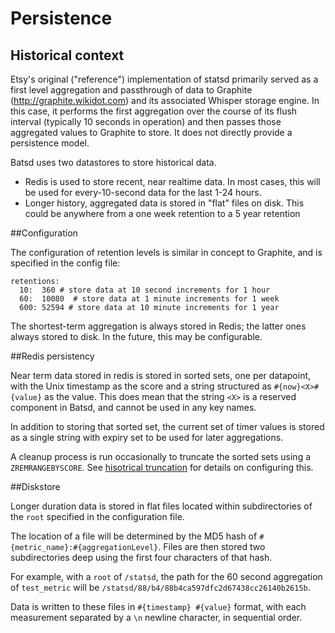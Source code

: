 # Persistence

## Historical context

Etsy's original ("reference") implementation of statsd primarily served as a first level aggregation
and passthrough of data to Graphite (http://graphite.wikidot.com) and its associated Whisper storage
engine. In this case, it performs the first aggregation over the course of its flush interval
(typically 10 seconds in operation) and then passes those aggregated values to Graphite to store.
It does not directly provide a persistence model.

Batsd uses two datastores to store historical data.

+ Redis is used to store recent, near realtime data. In most cases,
  this will be used for every-10-second data for the last 1-24 hours.
+ Longer history, aggregated data is stored in "flat" files on disk. This could be anywhere from a
  one week retention to a 5 year retention

##Configuration

The configuration of retention levels is similar in concept to Graphite, and is specified in the config
file:

    retentions:
      10:  360 # store data at 10 second increments for 1 hour
      60:  10080  # store data at 1 minute increments for 1 week
      600: 52594 # store data at 10 minute increments for 1 year

The shortest-term aggregation is always stored in Redis; the latter ones always stored to disk. In
the future, this may be configurable.

##Redis persistency

Near term data stored in redis is stored in sorted sets, one per datapoint, with the Unix timestamp
as the score and a string structured as `#{now}<X>#{value}` as the value. This
does mean that the string `<X>` is a reserved component in Batsd, and cannot be
used in any key names.

In addition to storing that sorted set, the current set of timer values is
stored as a single string with expiry set to be used for later aggregations.

A cleanup process is run occasionally to truncate the sorted sets using a `ZREMRANGEBYSCORE`. 
See [hisotrical truncation](index.html#Historical_truncation) for details on
configuring this.

##Diskstore

Longer duration data is stored in flat files located within subdirectories of the `root` specified
in the configuration file.

The location of a file will be determined by the MD5 hash of `#{metric_name}:#{aggregationLevel}`.
Files are then stored two subdirectories deep using the first four characters of that hash.

For example, with a `root` of `/statsd`, the path for the 60 second aggregation of `test_metric`
will be `/statsd/88/b4/88b4ca597dfc2d67438cc26140b2615b`.

Data is written to these files in `#{timestamp} #{value}` format, with each measurement separated by a `\n`
newline character, in sequential order.
